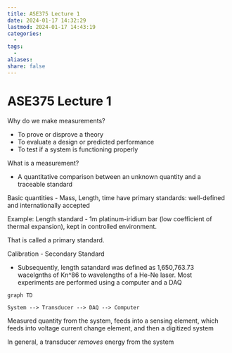 ```yaml
---
title: ASE375 Lecture 1
date: 2024-01-17 14:32:29
lastmod: 2024-01-17 14:43:19
categories:
  - 
tags:
  - 
aliases: 
share: false
---
```


# ASE375 Lecture 1

Why do we make measurements?

- To prove or disprove a theory
- To evaluate a design or predicted performance
- To test if a system is functioning properly

What is a measurement?

- A quantitative comparison between an unknown quantity and a traceable standard

Basic quantities - Mass, Length, time have primary standards: well-defined and internationally accepted

Example: Length standard - 1m platinum-iridium bar (low coefficient of thermal expansion), kept in controlled environment.

That is called a primary standard.

Calibration - Secondary Standard
- Subsequently, length satandard was defined as 1,650,763.73 wacelgnths of Kn^86 to wavelengths of a He-Ne laser.
Most experiments are performed using a computer and a DAQ

```mermaid
graph TD

System --> Transducer --> DAQ --> Computer
```
Measured quantity from the system, feeds into a sensing element, which feeds into voltage current change element, and then a digitized system

In general, a transducer _removes_ energy from the system

